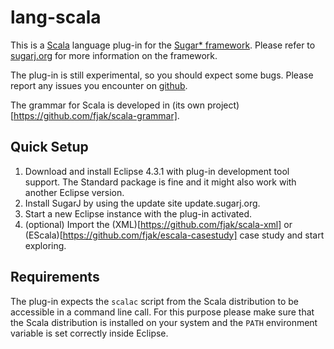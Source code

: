 # lang-scala

This is a [Scala](http://scala-lang.org) language plug-in for the [Sugar\*
framework](https://github.com/sugar-lang/-main-).
Please refer to [sugarj.org](http://sugar.org) for more information on the
framework.

The plug-in is still experimental, so you should expect some bugs.
Please report any issues you encounter on [github](https://github.com/fjak/lang-scala/issues).

The grammar for Scala is developed in (its own
project)[https://github.com/fjak/scala-grammar].

## Quick Setup
1. Download and install Eclipse 4.3.1 with plug-in development tool support. The
   Standard package is fine and it might also work with another Eclipse version.
2. Install SugarJ by using the update site update.sugarj.org.
3. Start a new Eclipse instance with the plug-in activated.
4. (optional) Import the (XML)[https://github.com/fjak/scala-xml] or
   (EScala)[https://github.com/fjak/escala-casestudy] case study and start
   exploring.

## Requirements

The plug-in expects the `scalac` script from the Scala distribution to be
accessible in a command line call.
For this purpose please make sure that the Scala distribution is installed on
your system and the `PATH` environment variable is set correctly inside
Eclipse.
